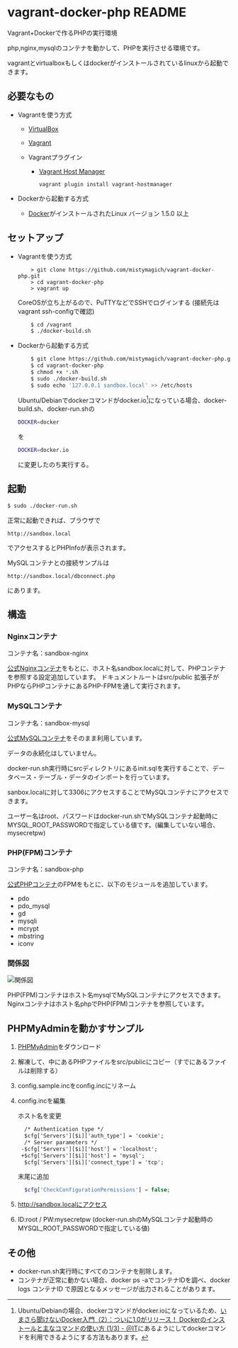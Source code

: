 # vagrant-docker-php README #

Vagrant+Dockerで作るPHPの実行環境

php,nginx,mysqlのコンテナを動かして、PHPを実行させる環境です。

vagrantとvirtualboxもしくはdockerがインストールされているlinuxから起動できます。

## 必要なもの ##

* Vagrantを使う方式

	* [VirtualBox](https://www.virtualbox.org)
	* [Vagrant](https://www.vagrantup.com)
	* Vagrantプラグイン

		* [Vagrant Host Manager](https://github.com/smdahlen/vagrant-hostmanager)

		  ```
		  vagrant plugin install vagrant-hostmanager
		  ```

* Dockerから起動する方式

	* [Docker](https://www.docker.com/)がインストールされたLinux
      バージョン 1.5.0 以上


## セットアップ ##

* Vagrantを使う方式

	```
		> git clone https://github.com/mistymagich/vagrant-docker-php.git
		> cd vagrant-docker-php
		> vagrant up
	```

	CoreOSが立ち上がるので、PuTTYなどでSSHでログインする (接続先は vagrant ssh-configで確認)

	```bash
		$ cd /vagrant
		$ ./docker-build.sh
	```

* Dockerから起動する方式

	```bash
		$ git clone https://github.com/mistymagich/vagrant-docker-php.git
		$ cd vagrant-docker-php
		$ chmod +x *.sh
		$ sudo ./docker-build.sh
        $ sudo echo '127.0.0.1 sandbox.local' >> /etc/hosts
	```

    Ubuntu/Debianでdockerコマンドがdocker.io[^1]になっている場合、docker-build.sh、docker-run.shの

    ```bash
    DOCKER=docker
    ```

    を

    ```bash
    DOCKER=docker.io
    ```

    に変更したのち実行する。

## 起動 ##

```bash
$ sudo ./docker-run.sh
```

正常に起動できれば、ブラウザで

```
http://sandbox.local
```

でアクセスするとPHPInfoが表示されます。

MySQLコンテナとの接続サンプルは

```
http://sandbox.local/dbconnect.php
```

にあります。


## 構造 ##

### Nginxコンテナ ###

コンテナ名：sandbox-nginx

[公式Nginxコンテナ](https://registry.hub.docker.com/_/nginx/)をもとに、ホスト名sandbox.localに対して、PHPコンテナを参照する設定追加しています。
ドキュメントルートはsrc/public
拡張子がPHPならPHPコンテナにあるPHP-FPMを通して実行されます。

### MySQLコンテナ ###

コンテナ名：sandbox-mysql

[公式MySQLコンテナ](https://registry.hub.docker.com/_/mysql/)をそのまま利用しています。

データの永続化はしていません。

docker-run.sh実行時にsrcディレクトリにあるinit.sqlを実行することで、データベース・テーブル・データのインポートを行っています。

sanbox.localに対して3306にアクセスすることでMySQLコンテナにアクセスできます。

ユーザー名はroot、パスワードはdocker-run.shでMySQLコンテナ起動時にMYSQL_ROOT_PASSWORDで指定している値です。(編集していない場合、mysecretpw)

### PHP(FPM)コンテナ ###

コンテナ名：sandbox-php

[公式PHPコンテナ](https://registry.hub.docker.com/_/php/)のFPMをもとに、以下のモジュールを追加しています。

* pdo
* pdo_mysql
* gd
* mysqli
* mcrypt
* mbstring
* iconv

### 関係図 ###

![関係図](https://raw.githubusercontent.com/mistymagich/vagrant-docker-php/master/relation.png)

PHP(FPM)コンテナはホスト名mysqlでMySQLコンテナにアクセスできます。
Nginxコンテナはホスト名phpでPHP(FPM)コンテナを参照しています。

## PHPMyAdminを動かすサンプル ##

1. [PHPMyAdmin](http://www.phpmyadmin.net/home_page/downloads.php)をダウンロード
2. 解凍して、中にあるPHPファイルをsrc/publicにコピー（すでにあるファイルは削除する）
3. config.sample.incをconfig.incにリネーム
4. config.incを編集

   ホスト名を変更

   ```diff
     /* Authentication type */
     $cfg['Servers'][$i]['auth_type'] = 'cookie';
     /* Server parameters */
    -$cfg['Servers'][$i]['host'] = 'localhost';
    +$cfg['Servers'][$i]['host'] = 'mysql';
     $cfg['Servers'][$i]['connect_type'] = 'tcp';
   ```

   末尾に追加

   ```php
     $cfg['CheckConfigurationPermissions'] = false;
   ```
5. http://sandbox.localにアクセス
6. ID:root / PW:mysecretpw (docker-run.shのMySQLコンテナ起動時のMYSQL_ROOT_PASSWORDで指定している値)

## その他 ##

* docker-run.sh実行時にすべてのコンテナを削除します。
* コンテナが正常に動かない場合、docker ps -aでコンテナIDを調べ、docker logs コンテナID で原因となるメッセージが出力されることがあります。


[^1]: Ubuntu/Debianの場合、dockerコマンドがdocker.ioになっているため、[いまさら聞けないDocker入門（2）：ついに1.0がリリース！ Dockerのインストールと主なコマンドの使い方 (1/3) - ＠IT](http://www.atmarkit.co.jp/ait/articles/1406/10/news031.html)にあるようにしてdockerコマンドを利用できるようにする方法もあります。

